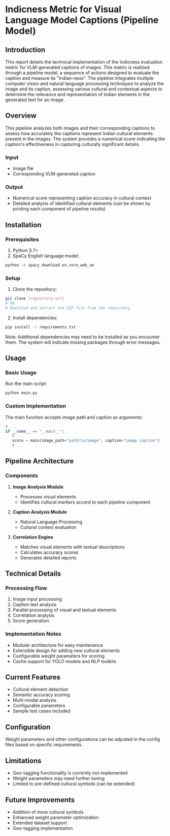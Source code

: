 # Indicness Metric for Visual Language Model Captions (Pipeline Model)

## Introduction

This report details the technical implementation of the Indicness evaluation metric for VLM-generated
captions of images. This metric is realized through a pipeline model, a sequence of actions designed to
evaluate the caption and measure its "Indian-ness". The pipeline integrates multiple computer vision and
natural language processing techniques to analyze the image and its caption, assessing various cultural
and contextual aspects to determine the relevance and representation of Indian elements in the generated
text for an image.

## Overview

This pipeline analyzes both images and their corresponding captions to assess how accurately the captions represent Indian cultural elements present in the images. The system provides a numerical score indicating the caption's effectiveness in capturing culturally significant details.

### Input
- Image file
- Corresponding VLM-generated caption

### Output
- Numerical score representing caption accuracy in cultural context
- Detailed analysis of identified cultural elements (can be shown by printing each component of pipeline results)

## Installation

### Prerequisites

1. Python 3.7+
2. SpaCy English language model:
```bash
python -m spacy download en_core_web_sm
```


### Setup

1. Clone the repository:
```bash
git clone [repository-url]
# OR
# Download and extract the ZIP file from the repository
```

2. Install dependencies:
```bash
pip install -r requirements.txt
```

Note: Additional dependencies may need to be installed as you encounter them. The system will indicate missing packages through error messages.

## Usage

### Basic Usage

Run the main script:
```python
python main.py
```

### Custom Implementation

The main function accepts image path and caption as arguments:
```python
# ...
if __name__ == "__main__":
   # ...
   score = main(image_path="path/to/image", caption="image caption")
   # ...
```

## Pipeline Architecture

### Components

1. **Image Analysis Module**
   - Processes visual elements
   - Identifies cultural markers accord to each pipeline component

2. **Caption Analysis Module**
   - Natural Language Processing
   - Cultural context evaluation

3. **Correlation Engine**
   - Matches visual elements with textual descriptions
   - Calculates accuracy scores
   - Generates detailed reports

## Technical Details

### Processing Flow

1. Image input processing
2. Caption text analysis
3. Parallel processing of visual and textual elements
4. Correlation analysis
5. Score generation

### Implementation Notes

- Modular architecture for easy maintenance
- Extensible design for adding new cultural elements
- Configurable weight parameters for scoring
- Cache support for YOLO models and NLP toolkits

## Current Features

- Cultural element detection
- Semantic accuracy scoring
- Multi-modal analysis
- Configurable parameters
- Sample test cases included

## Configuration

Weight parameters and other configurations can be adjusted in the config files based on specific requirements.

## Limitations

- Geo-tagging functionality is currently not implemented
- Weight parameters may need further tuning
- Limited to pre-defined cultural symbols (can be extended)

## Future Improvements

- Addition of more cultural symbols
- Enhanced weight parameter optimization
- Extended dataset support
- Geo-tagging implementation


